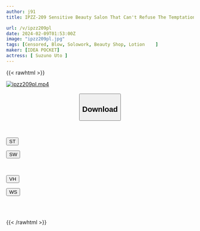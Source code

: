 ```yaml
---
author: j91
title: IPZZ-209 Sensitive Beauty Salon That Can't Refuse The Temptation Of Sexually Harassed Customers, Can't Stop Feeling So Good! ! Suzuno Uto

url: /v/ipzz209pl
date: 2024-02-09T01:53:00Z
image: "ipzz209pl.jpg"
tags: [Censored, Blow, Solowork, Beauty Shop, Lotion	]
maker: [IDEA POCKET]
actress: [ Suzuno Uto ]
---
```



{{< rawhtml >}}

<div class="video" data-videoid="Z33B7r4M3YigPK">
    <a href="javascript:;">
        <img src="/v/ipzz209pl/ipzz209pl.jpg" width="WIDTH" height="HEIGHT" alt="ipzz209pl.mp4" loading="lazy">
    </a>
</div>

<script type="text/javascript" src="https://j91.asia/asset/on-demand-st.js"></script>

<br>
  <link rel="stylesheet" href="https://j91.asia/asset/bs5.css">
  
  <center>
  <button class="btn btn-primary" type="button" data-bs-toggle="collapse" data-bs-target=".multi-collapse" aria-expanded="false" aria-controls="multiCollapseExample1 multiCollapseExample2"><h2>Download</h2></button></center>
</p>
<div class="row">
  <div class="col">
    <div class="collapse multi-collapse" id="multiCollapseExample1">
      <div class="card card-body">
	      	      <br>
<div class="buttons">  
<p><a href="https://streamtape.to/v/Z33B7r4M3YigPK" target="_blank"><button class="btn-hover color-3"><i class="fa fa-download"></i> ST</button></a></p>
<p><a href="https://flaswish.com/xcnaw22ruwhw" target="_blank"><button class="btn-hover color-2"><i class="fa fa-download"></i> SW</button></a></p></div>
    </div>
  </div>
</div>
  <div class="col">
    <div class="collapse multi-collapse" id="multiCollapseExample2">
      <div class="card card-body">
	      <br>
<div class="buttons">
<p><a href="javascript:;" target="_blank"><button class="btn-hover color-9"><i class="fa fa-download"></i> VH</button></a></p>
<p><a href="javascript:;" target="_blank"><button class="btn-hover color-8"><i class="fa fa-download"></i> WS</button></a></p></div>
<br><br>
      </div>
    </div>
  </div>
</div>

{{< /rawhtml >}}